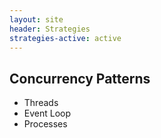 ```yaml
---
layout: site
header: Strategies
strategies-active: active
---
```


## Concurrency Patterns

* Threads
* Event Loop
* Processes

